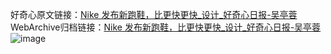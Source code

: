 好奇心原文链接：[Nike 发布新跑鞋，比更快更快_设计_好奇心日报-吴亭蓉](https://www.qdaily.com/articles/2603.html)
WebArchive归档链接：[Nike 发布新跑鞋，比更快更快_设计_好奇心日报-吴亭蓉](http://web.archive.org/web/20190623151238/https://www.qdaily.com/articles/2603.html)
![image](http://ww3.sinaimg.cn/large/007d5XDply1g3v6b9dafaj30u0460b29)